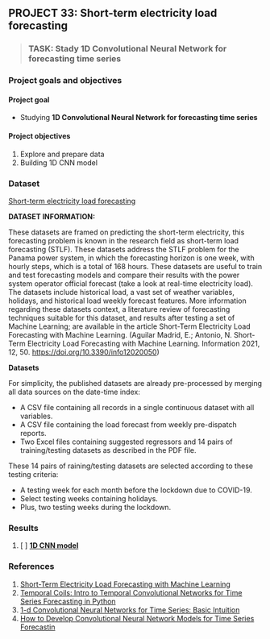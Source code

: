 ## PROJECT 33: Short-term electricity load forecasting

> ### TASK: Stady 1D Convolutional Neural Network for forecasting time series


### Project goals and objectives

#### Project goal

- Studying **1D Convolutional Neural Network for forecasting time series**

#### Project objectives

1. Explore and prepare data 
2. Building 1D CNN model

### Dataset

[Short-term electricity load forecasting](https://www.kaggle.com/ernestojaguilar/shortterm-electricity-load-forecasting-panama)

**DATASET INFORMATION:**

These datasets are framed on predicting the short-term electricity, this forecasting problem is known in the research field as short-term load forecasting (STLF). These datasets address the STLF problem for the Panama power system, in which the forecasting horizon is one week, with hourly steps, which is a total of 168 hours. These datasets are useful to train and test forecasting models and compare their results with the power system operator official forecast (take a look at real-time electricity load). The datasets include historical load, a vast set of weather variables, holidays, and historical load weekly forecast features. More information regarding these datasets context, a literature review of forecasting techniques suitable for this dataset, and results after testing a set of Machine Learning; are available in the article Short-Term Electricity Load Forecasting with Machine Learning. (Aguilar Madrid, E.; Antonio, N. Short-Term Electricity Load Forecasting with Machine Learning. Information 2021, 12, 50. https://doi.org/10.3390/info12020050)

**Datasets**

For simplicity, the published datasets are already pre-processed by merging all data sources on the date-time index:

- A CSV file containing all records in a single continuous dataset with all variables.
- A CSV file containing the load forecast from weekly pre-dispatch reports.
- Two Excel files containing suggested regressors and 14 pairs of training/testing datasets as described in the PDF file.

These 14 pairs of raining/testing datasets are selected according to these testing criteria:

- A testing week for each month before the lockdown due to COVID-19.
- Select testing weeks containing holidays.
- Plus, two testing weeks during the lockdown.


### Results

1. [ ] [**1D CNN model**]()


### References

1. [Short-Term Electricity Load Forecasting with Machine Learning](https://www.mdpi.com/2078-2489/12/2/50/htm)
2. [Temporal Coils: Intro to Temporal Convolutional Networks for Time Series Forecasting in Python](https://towardsdatascience.com/temporal-coils-intro-to-temporal-convolutional-networks-for-time-series-forecasting-in-python-5907c04febc6)
3. [1-d Convolutional Neural Networks for Time Series: Basic Intuition](https://boostedml.com/2020/04/1-d-convolutional-neural-networks-for-time-series-basic-intuition.html)
4. [How to Develop Convolutional Neural Network Models for Time Series Forecastin](https://machinelearningmastery.com/how-to-develop-convolutional-neural-network-models-for-time-series-forecasting/)

